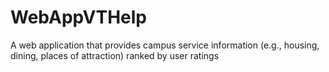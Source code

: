 # WebAppVTHelp
A web application that provides campus service information (e.g., housing, dining, places of attraction) ranked by user ratings
